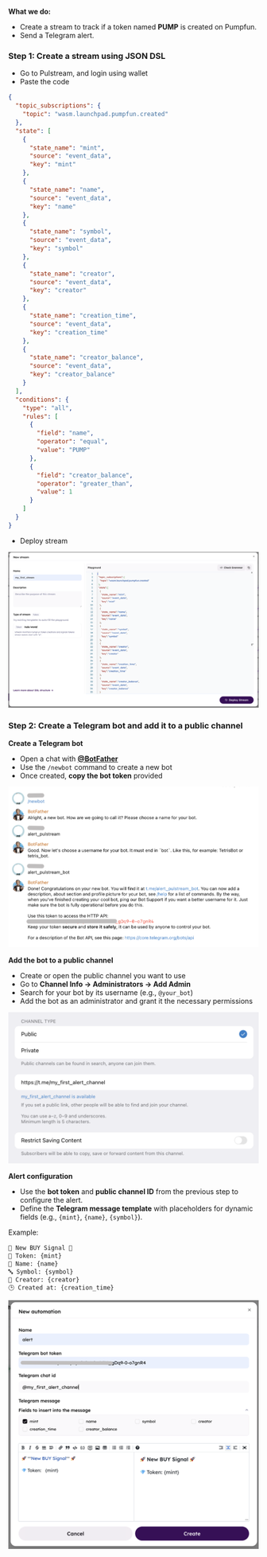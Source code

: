 **What we do:**  
- Create a stream to track if a token named **PUMP** is created on Pumpfun.  
- Send a Telegram alert.  

### Step 1: Create a stream using JSON DSL  
- Go to Pulstream, and login using wallet
- Paste the code

```json
{
  "topic_subscriptions": {
    "topic": "wasm.launchpad.pumpfun.created"
  },
  "state": [
    {
      "state_name": "mint",
      "source": "event_data",
      "key": "mint"
    },
    {
      "state_name": "name",
      "source": "event_data",
      "key": "name"
    },
    {
      "state_name": "symbol",
      "source": "event_data",
      "key": "symbol"
    },
    {
      "state_name": "creator",
      "source": "event_data",
      "key": "creator"
    },
    {
      "state_name": "creation_time",
      "source": "event_data",
      "key": "creation_time"
    },
    {
      "state_name": "creator_balance",
      "source": "event_data",
      "key": "creator_balance"
    }
  ],
  "conditions": {
    "type": "all",
    "rules": [
      {
        "field": "name",
        "operator": "equal",
        "value": "PUMP"
      },
      {
        "field": "creator_balance",
        "operator": "greater_than",
        "value": 1
      }
    ]
  }
}
```

- Deploy stream

![First stream](./first_stream.png)

### Step 2: Create a Telegram bot and add it to a public channel

**Create a Telegram bot**

- Open a chat with **[@BotFather](https://t.me/BotFather)**  
- Use the `/newbot` command to create a new bot  
- Once created, **copy the bot token** provided  

![Create bot](./create_bot.png)

**Add the bot to a public channel**

- Create or open the public channel you want to use  
- Go to **Channel Info → Administrators → Add Admin**  
- Search for your bot by its username (e.g., `@your_bot`)  
- Add the bot as an administrator and grant it the necessary permissions

![Create channel](./create_public_channel.png)

**Alert configuration**

- Use the **bot token** and **public channel ID** from the previous step to configure the alert.  
- Define the **Telegram message template** with placeholders for dynamic fields (e.g., `{mint}`, `{name}`, `{symbol}`).

Example:
```
🚀 New BUY Signal 🚀
💎 Token: {mint}
📛 Name: {name}
🔤 Symbol: {symbol}
👤 Creator: {creator}
🕒 Created at: {creation_time}
```

![Create alert](./alert.png)